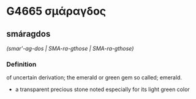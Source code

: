 # G4665 σμάραγδος

## smáragdos

_(smar'-ag-dos | SMA-ra-gthose | SMA-ra-gthose)_

### Definition

of uncertain derivation; the emerald or green gem so called; emerald.

- a transparent precious stone noted especially for its light green color

